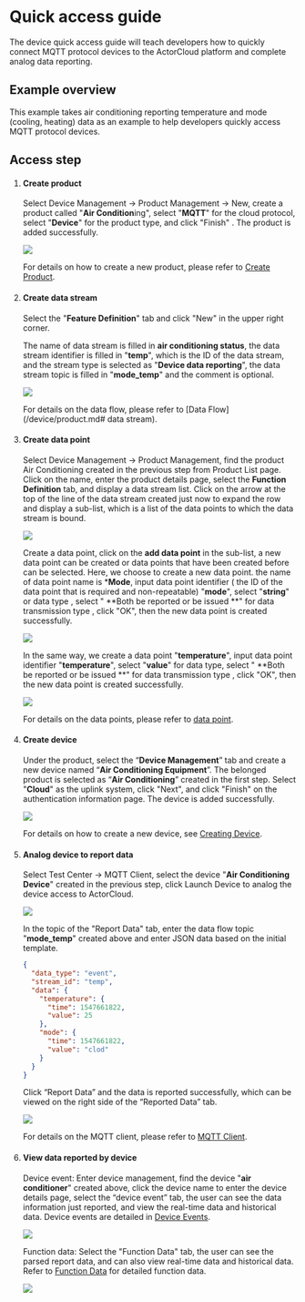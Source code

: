 # Quick access guide

The device quick access guide will teach developers how to quickly connect MQTT protocol devices to the ActorCloud platform and complete analog data reporting.

## Example overview

This example takes air conditioning reporting temperature and mode (cooling, heating) data as an example to help developers quickly access MQTT protocol devices.

## Access step

1. #### Create product

   Select Device Management -> Product Management -> New, create a product called "**Air Condition**ing", select "**MQTT**" for the cloud protocol, select "**Device**" for the product type, and click "Finish" . The product is added successfully.

   ![](../assets/example_product_create.png)

   For details on how to create a new product, please refer to [Create Product](/device/product_create.md).

2. #### Create data stream

   Select the "**Feature Definition**" tab and click "New" in the upper right corner.

   The name of data stream is filled in  **air conditioning status**, the data stream identifier is filled in "**temp**", which is the ID of the data stream, and the stream type is selected as "**Device data reporting**", the data stream topic is filled in "**mode_temp**" and the comment is optional.

   ![](../assets/example_stream_create.png)

   For details on the data flow, please refer to [Data Flow](/device/product.md# data stream).

3. #### Create data point

   Select Device Management -> Product Management, find the product Air Conditioning created in the previous step from Product List page. Click on the name, enter the product details page, select the **Function Definition** tab, and display a data stream list. Click on the arrow at the top of the line of the data stream created just now to expand the row and display a sub-list, which is a list of the data points to which the data stream is bound.

   ![](../assets/example_datapoint_create_1.png)

   Create a data point, click on the **add data point** in the sub-list, a new data point can be created or data points that have been created before can be selected. Here, we choose to create a new data point. the name of data point name is ***Mode**, input data point identifier ( the ID of the data point that is required and non-repeatable) "**mode**",  select "**string**" or data type , select "  **Both be reported or be issued **" for data transmission type , click "OK", then the new data point is created successfully.

   ![](../assets/example_datapoint_create_2.png)

   In the same way, we create a data point "**temperature**", input data point identifier  "**temperature**",  select "**value**" for data type, select "  **Both be reported or be issued **" for data transmission type , click "OK", then the new data point is created successfully.

   ![](../assets/example_datapoint_create_3.png)

   For details on the data points, please refer to [data point](/device/product.md#功能点).

4. #### Create device

   Under the product, select the “**Device Management**” tab and create a new device named “**Air Conditioning Equipment**”. The belonged product is selected as “**Air Conditioning**” created in the first step. Select "**Cloud**" as the uplink system, click "Next", and click "Finish" on the authentication information page. The device is added successfully.

   ![](../assets/example_device_create.png)

   For details on how to create a new device, see [Creating  Device](/device/device_create.md).

5. #### Analog device to report data

   Select Test Center -> MQTT Client, select the device "**Air Conditioning Device**" created in the previous step, click Launch Device to analog the device access to ActorCloud.

   ![](../assets/example_mqtt_run.png)

   In the topic of the "Report Data" tab, enter the data flow topic "**mode_temp**" created above and enter JSON data based on the initial template.

    ```json
    {
      "data_type": "event",
      "stream_id": "temp",
      "data": {
        "temperature": {
          "time": 1547661822,
          "value": 25
        },
        "mode": {
          "time": 1547661822,
          "value": "clod"
        }
      }
    }
    ```

	Click “Report Data” and the data is reported successfully, which can be viewed  on the right side of the “Reported Data” tab.

   ![](../assets/example_mqtt_report.png)

	For details on the MQTT client, please refer to [MQTT Client](/test_center/mqtt.md#mqtt-客户端).

6. #### View data reported by device  

   Device event: Enter device management, find the device "**air conditioner**" created above, click the device name to enter the device details page, select the “device event” tab, the user can see the data information just reported, and view the real-time data and historical data. Device events are detailed in [Device Events](/device/device.html#设备事件).

   ![](../assets/example_device_event.png)

   Function data: Select the "Function Data" tab, the user can see the parsed report data, and can also view real-time data and historical data. Refer to [Function Data](/device/device.html#功能数据) for detailed function data.

   ![](../assets/example_device_data.png)
